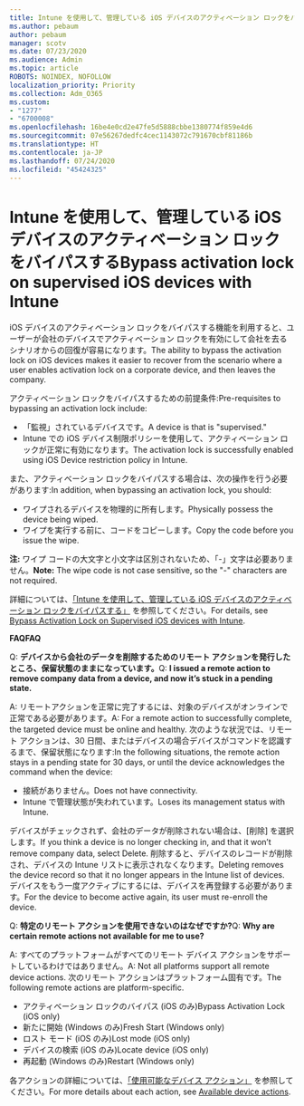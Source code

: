 ```yaml
---
title: Intune を使用して、管理している iOS デバイスのアクティベーション ロックをバイパスする
ms.author: pebaum
author: pebaum
manager: scotv
ms.date: 07/23/2020
ms.audience: Admin
ms.topic: article
ROBOTS: NOINDEX, NOFOLLOW
localization_priority: Priority
ms.collection: Adm_O365
ms.custom:
- "1277"
- "6700008"
ms.openlocfilehash: 16be4e0cd2e47fe5d5888cbbe1380774f859e4d6
ms.sourcegitcommit: 07e56267dedfc4cec1143072c791670cbf81186b
ms.translationtype: HT
ms.contentlocale: ja-JP
ms.lasthandoff: 07/24/2020
ms.locfileid: "45424325"
---
```

# <a name="bypass-activation-lock-on-supervised-ios-devices-with-intune"></a><span data-ttu-id="c9dd7-102">Intune を使用して、管理している iOS デバイスのアクティベーション ロックをバイパスする</span><span class="sxs-lookup"><span data-stu-id="c9dd7-102">Bypass activation lock on supervised iOS devices with Intune</span></span>

<span data-ttu-id="c9dd7-103">iOS デバイスのアクティベーション ロックをバイパスする機能を利用すると、ユーザーが会社のデバイスでアクティベーション ロックを有効にして会社を去るシナリオからの回復が容易になります。</span><span class="sxs-lookup"><span data-stu-id="c9dd7-103">The ability to bypass the activation lock on iOS devices makes it easier to recover from the scenario where a user enables activation lock on a corporate device, and then leaves the company.</span></span>

<span data-ttu-id="c9dd7-104">アクティベーション ロックをバイパスするための前提条件:</span><span class="sxs-lookup"><span data-stu-id="c9dd7-104">Pre-requisites to bypassing an activation lock include:</span></span>

- <span data-ttu-id="c9dd7-105">「監視」されているデバイスです。</span><span class="sxs-lookup"><span data-stu-id="c9dd7-105">A device is that is "supervised."</span></span>
- <span data-ttu-id="c9dd7-106">Intune での iOS デバイス制限ポリシーを使用して、アクティベーション ロックが正常に有効になります。</span><span class="sxs-lookup"><span data-stu-id="c9dd7-106">The activation lock is successfully enabled using iOS Device restriction policy in Intune.</span></span>

<span data-ttu-id="c9dd7-107">また、アクティベーション ロックをバイパスする場合は、次の操作を行う必要があります:</span><span class="sxs-lookup"><span data-stu-id="c9dd7-107">In addition, when bypassing an activation lock, you should:</span></span>

- <span data-ttu-id="c9dd7-108">ワイプされるデバイスを物理的に所有します。</span><span class="sxs-lookup"><span data-stu-id="c9dd7-108">Physically possess the device being wiped.</span></span>
- <span data-ttu-id="c9dd7-109">ワイプを実行する前に、コードをコピーします。</span><span class="sxs-lookup"><span data-stu-id="c9dd7-109">Copy the code before you issue the wipe.</span></span>

<span data-ttu-id="c9dd7-110">**注:** ワイプ コードの大文字と小文字は区別されないため、「-」文字は必要ありません。</span><span class="sxs-lookup"><span data-stu-id="c9dd7-110">**Note:** The wipe code is not case sensitive, so the "-" characters are not required.</span></span>

<span data-ttu-id="c9dd7-111">詳細については、[「Intune を使用して、管理している iOS デバイスのアクティベーション ロックをバイパスする」](https://docs.microsoft.com/intune/device-activation-lock-bypass) を参照してください。</span><span class="sxs-lookup"><span data-stu-id="c9dd7-111">For details, see [Bypass Activation Lock on Supervised iOS devices with Intune](https://docs.microsoft.com/intune/device-activation-lock-bypass).</span></span>

<span data-ttu-id="c9dd7-112">**FAQ**</span><span class="sxs-lookup"><span data-stu-id="c9dd7-112">**FAQ**</span></span>

<span data-ttu-id="c9dd7-113">Q: **デバイスから会社のデータを削除するためのリモート アクションを発行したところ、保留状態のままになっています。**</span><span class="sxs-lookup"><span data-stu-id="c9dd7-113">Q: **I issued a remote action to remove company data from a device, and now it’s stuck in a pending state.**</span></span>

<span data-ttu-id="c9dd7-114">A: リモートアクションを正常に完了するには、対象のデバイスがオンラインで正常である必要があります。</span><span class="sxs-lookup"><span data-stu-id="c9dd7-114">A: For a remote action to successfully complete, the targeted device must be online and healthy.</span></span> <span data-ttu-id="c9dd7-115">次のような状況では、リモート アクションは、30 日間、またはデバイスの場合デバイスがコマンドを認識するまで、保留状態になります:</span><span class="sxs-lookup"><span data-stu-id="c9dd7-115">In the following situations, the remote action stays in a pending state for 30 days, or until the device acknowledges the command when the device:</span></span>

- <span data-ttu-id="c9dd7-116">接続がありません。</span><span class="sxs-lookup"><span data-stu-id="c9dd7-116">Does not have connectivity.</span></span>
- <span data-ttu-id="c9dd7-117">Intune で管理状態が失われています。</span><span class="sxs-lookup"><span data-stu-id="c9dd7-117">Loses its management status with Intune.</span></span>

<span data-ttu-id="c9dd7-118">デバイスがチェックされず、会社のデータが削除されない場合は、[削除] を選択します。</span><span class="sxs-lookup"><span data-stu-id="c9dd7-118">If you think a device is no longer checking in, and that it won’t remove company data, select Delete.</span></span> <span data-ttu-id="c9dd7-119">削除すると、デバイスのレコードが削除され、デバイスの Intune リストに表示されなくなります。</span><span class="sxs-lookup"><span data-stu-id="c9dd7-119">Deleting removes the device record so that it no longer appears in the Intune list of devices.</span></span> <span data-ttu-id="c9dd7-120">デバイスをもう一度アクティブにするには、デバイスを再登録する必要があります。</span><span class="sxs-lookup"><span data-stu-id="c9dd7-120">For the device to become active again, its user must re-enroll the device.</span></span>

<span data-ttu-id="c9dd7-121">Q: **特定のリモート アクションを使用できないのはなぜですか?**</span><span class="sxs-lookup"><span data-stu-id="c9dd7-121">Q: **Why are certain remote actions not available for me to use?**</span></span>

<span data-ttu-id="c9dd7-122">A: すべてのプラットフォームがすべてのリモート デバイス アクションをサポートしているわけではありません。</span><span class="sxs-lookup"><span data-stu-id="c9dd7-122">A: Not all platforms support all remote device actions.</span></span> <span data-ttu-id="c9dd7-123">次のリモート アクションはプラットフォーム固有です。</span><span class="sxs-lookup"><span data-stu-id="c9dd7-123">The following remote actions are platform-specific.</span></span>

- <span data-ttu-id="c9dd7-124">アクティベーション ロックのバイパス (iOS のみ)</span><span class="sxs-lookup"><span data-stu-id="c9dd7-124">Bypass Activation Lock (iOS only)</span></span>
- <span data-ttu-id="c9dd7-125">新たに開始 (Windows のみ)</span><span class="sxs-lookup"><span data-stu-id="c9dd7-125">Fresh Start (Windows only)</span></span>
- <span data-ttu-id="c9dd7-126">ロスト モード (iOS のみ)</span><span class="sxs-lookup"><span data-stu-id="c9dd7-126">Lost mode (iOS only)</span></span>
- <span data-ttu-id="c9dd7-127">デバイスの検索 (iOS のみ)</span><span class="sxs-lookup"><span data-stu-id="c9dd7-127">Locate device (iOS only)</span></span>
- <span data-ttu-id="c9dd7-128">再起動 (Windows のみ)</span><span class="sxs-lookup"><span data-stu-id="c9dd7-128">Restart (Windows only)</span></span>

<span data-ttu-id="c9dd7-129">各アクションの詳細については、[「使用可能なデバイス アクション」](https://docs.microsoft.com/intune/device-management#available-device-actions) を参照してください。</span><span class="sxs-lookup"><span data-stu-id="c9dd7-129">For more details about each action, see [Available device actions](https://docs.microsoft.com/intune/device-management#available-device-actions).</span></span>